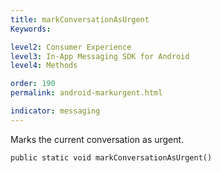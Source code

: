 ```yaml
---
title: markConversationAsUrgent
Keywords:

level2: Consumer Experience
level3: In-App Messaging SDK for Android
level4: Methods

order: 190
permalink: android-markurgent.html

indicator: messaging
---
```


Marks the current conversation as urgent.

`public static void markConversationAsUrgent()`

